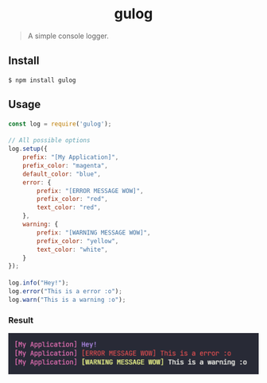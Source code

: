 <h1 align="center">
    gulog
</h1>

> A simple console logger.

## Install

```console
$ npm install gulog
```

## Usage

```js
const log = require('gulog');

// All possible options
log.setup({
    prefix: "[My Application]",
    prefix_color: "magenta",
    default_color: "blue",
    error: {
        prefix: "[ERROR MESSAGE WOW]",
        prefix_color: "red",
        text_color: "red",
    },
    warning: {
        prefix: "[WARNING MESSAGE WOW]",
        prefix_color: "yellow",
        text_color: "white",
    }
});

log.info("Hey!");
log.error("This is a error :o");
log.warn("This is a warning :o");
```

### Result

<img src="media/example_result.png" />